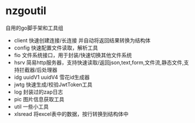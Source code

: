 # nzgoutil
自用的go脚手架和工具组

- client 快速创建连接/长连接 并自动将返回结果转换为结构体
- config 快速配置文件读取，解析工具
- fio 文件系统接口，用于封装/快速切换其他文件系统
- hsrv 简易http服务器，支持快速读取/返回json,text,form,文件流,静态文件,支持拦截器/后处理器
- idg uuidV1 uuidV4 雪花id生成器
- jwtg 快速生成/校验JwtToken工具
- log 封装过的zap日志
- pic 图片信息获取工具
- util 一些小工具
- xlsread 将excel表中的数据，按行转换到结构体中
